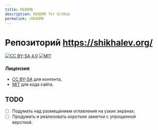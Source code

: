 ```yaml
---
title: README
description: README for GitHub
permalink: /README
---
```

# Репозиторий https://shikhalev.org/

[![CC BY-SA 4.0][cc-by-sa-shield]][cc-by-sa]
[![MIT][mit-shield]][mit]

### Лицензия

* [CC BY-SA][cc-by-sa] для контента,
* [MIT][mit] для кода сайта.

[cc-by-sa]: http://creativecommons.org/licenses/by-sa/4.0/
[cc-by-sa-shield]: https://img.shields.io/badge/license-CC%20BY--SA%204.0-yellow
[mit]: LICENSE
[mit-shield]: https://img.shields.io/badge/license-MIT-green

## TODO

- [ ] Подумать над размещением оглавления на узких экранах.
- [ ] Продумать и реализовать короткие заметки с упрощенной версткой.
